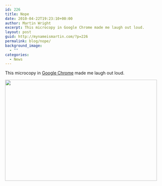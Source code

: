 ```yaml
---
id: 226
title: Nope
date: 2010-04-22T19:23:10+00:00
author: Martin Wright
excerpt: This microcopy in Google Chrome made me laugh out loud.
layout: post
guid: http://mynameismartin.com/?p=226
permalink: blog/nope/
background_image:
  - ""
categories:
  - News
---
```

This microcopy in [Google Chrome](http://www.google.co.uk/chrome) made me laugh out loud.

[<img class="alignleft size-large wp-image-227" title="nope" alt="" src="http://mynameismartin.com/blog/wp-content/uploads/2010/04/nope.jpg" width="499" height="333" srcset="http://mynameismartin.com/blog/wp-content/uploads/2010/04/nope.jpg 564w, http://mynameismartin.com/blog/wp-content/uploads/2010/04/nope-300x200.jpg 300w" sizes="(max-width: 499px) 100vw, 499px" />](http://mynameismartin.com.gridhosted.co.uk/blog/wp-content/uploads/2010/04/nope.jpg)